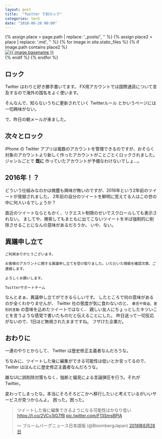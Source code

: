 ```yaml
---
layout: post
title:  "Twitter で初ロック"
categories: tech
date: "2018-06-28 00:00"
---
```


<div class="trim">
{% assign place = page.path | replace: '_posts/', '' %}
{% assign place2 = place | replace: '.md', '' %}
{% for image in site.static_files %}
  {% if image.path contains place2 %}
    <div class="trim__item">
      <a href="{{ site.bseurl }}{{ image.path }}">
        <img class="trim" src="{{ site.baseurl }}{{ image.path }}" alt="{{ image.basename }}">
      </a>
    </div>
  {% endif %}
{% endfor %}
</div>

## ロック

Twitter はわりと好き勝手書いてます。
FX用アカウントでは国際通貨について言及するので海外の国名をよく使います。

そんなんで、知らないうちに更新されていく Twitterルール とかいうページには一切興味がない。

で、昨日の朝メールが来ました。

## 次々とロック

iPhone の Twitter アプリは複数のアカウントを管理できるのですが、おそらく対象のアカウントより新しく作ったアカウントがことごとくロックされました。
ジャンルごとで **既に** 作っていたアカウントが予備なわけないでしょ...。

## 2016年！？

どういう仕組みなのかは微塵も興味が無いのですが、2016年という2年前のツイートが発掘されました。
2年前の自分のツイートを鮮明に覚えてる人はこの世の中に何人いるでしょうか？

直近のツイートならともかく、リクエスト制限のせいでスクロールしても表示されない。
ましてや、検索してもまともに出てこないツイートを半ば強制的に削除させることになんの意味があるだろうか。
いや、ない。

## 異議申し立て

```
ご利用ありがとうございます。

お客様のアカウントに関する異議申し立てを受け取りました。いただいた情報を確認次第、ご連絡します。

よろしくお願いします。

Twitterサポートチーム
```

なんとまぁ、異議申し立てができるらしいです。
したところで何の意味があるのか全くわかりませんが、
Twitter 社の態度が気に食わないのと、
`暴言や脅迫、差別的言動` の意味を込めたツイートではなく、
親しい友人にちょっとしたキツいことを言うような感覚で書いたものだと伝えることにした。
昨日送って一切反応がないので、1日ほど無視されたままですね。
フザけた企業だ。

## おわりに

一連のやりとからして、 Twitter は歴史修正主義者なんだろうな。

ちなみに、ツイートした後に編集ができる可能性は低いとか言ってるので、Twitter はほんとに歴史修正主義者なんだろうな。

雑なUIに誤削除対策もなく、独断と偏見による言論弾圧を行う。それが Twitter。

変わってしまったな。本当にそろそろどこかへ移行したいと考えているがいいサービスが見つからんよ。
困った。困った。

<blockquote class="twitter-tweet" data-lang="ja"><p lang="ja" dir="ltr">ツイートした後に編集できるようになる可能性はかなり低い <a href="https://t.co/2VCv3lG7fB">https://t.co/2VCv3lG7fB</a> <a href="https://t.co/F13SmsBPlA">pic.twitter.com/F13SmsBPlA</a></p>&mdash; ブルームバーグニュース日本語版 (@BloombergJapan) <a href="https://twitter.com/BloombergJapan/status/1012282255891238912?ref_src=twsrc%5Etfw">2018年6月28日</a></blockquote>
<script async src="https://platform.twitter.com/widgets.js" charset="utf-8"></script>

